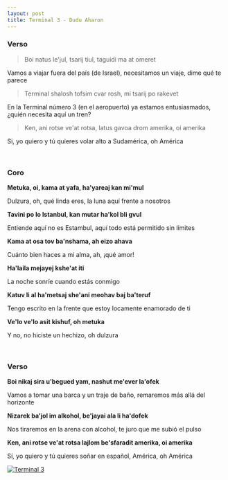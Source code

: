 ```yaml
---
layout: post
title: Terminal 3 - Dudu Aharon
---
```


<!--more-->


### Verso

> Boi natus le'jul, tsarij tiul, taguidi ma at omeret

Vamos a viajar fuera del país (de Israel), necesitamos un viaje, dime qué te parece

> Terminal shalosh tofsim cvar rosh, mi tsarij po rakevet

En la Terminal número 3 (en el aeropuerto) ya estamos entusiasmados, ¿quién necesita aquí un tren?

> Ken, ani rotse ve'at rotsa, latus gavoa drom amerika, oi amerika

Si, yo quiero y tú quieres volar alto a Sudamérica, oh América

<br />

### Coro

**Metuka, oi, kama at yafa, ha'yareaj kan mi'mul**

Dulzura, oh, qué linda eres, la luna aquí frente a nosotros

**Tavini po lo Istanbul, kan mutar ha'kol bli gvul**

Entiende aquí no es Estambul, aquí todo está permitido sin límites

**Kama at osa tov ba'nshama, ah eizo ahava**

Cuánto bien haces a mi alma, ah, ¡qué amor!

**Ha'laila mejayej kshe'at iti**

La noche sonríe cuando estás conmigo

**Katuv li al ha'metsaj she'ani meohav baj ba'teruf**

Tengo escrito en la frente que estoy locamente enamorado de ti

**Ve'lo ve'lo asit kishuf, oh metuka**

Y no, no hiciste un hechizo, oh dulzura

<br />

### Verso

**Boi nikaj sira u'begued yam, nashut me'ever la'ofek**

Vamos a tomar una barca y un traje de baño, remaremos más allá del horizonte

**Nizarek ba'jol im alkohol, be'jayai ala li ha'dofek**

Nos tiraremos en la arena con alcohol, te juro que me subió el pulso

**Ken, ani rotse ve'at rotsa lajlom be'sfaradit amerika, oi amerika**

Sí, yo quiero y tú quieres soñar en español, América, oh América

[![Terminal 3](http://img.youtube.com/vi/rANiul86eSU/0.jpg)](http://www.youtube.com/watch?v=rANiul86eSU)
